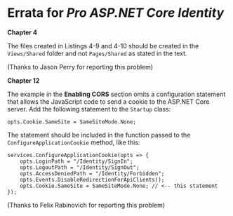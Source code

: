 # Errata for *Pro ASP.NET Core Identity*

**Chapter 4**

The files created in Listings 4-9 and 4-10 should be created in the `Views/Shared` folder and not `Pages/Shared` as stated in the text.

(Thanks to Jason Perry for reporting this problem)

**Chapter 12**

The example in the **Enabling CORS** section omits a configuration statement that allows the JavaScript code to send a cookie to the ASP.NET Core server. Add the following statement to the `Startup` class:

    opts.Cookie.SameSite = SameSiteMode.None; 

The statement should be included in the function passed to the `ConfigureApplicationCookie` method, like this:

    services.ConfigureApplicationCookie(opts => {
        opts.LoginPath = "/Identity/SignIn";
        opts.LogoutPath = "/Identity/SignOut";
        opts.AccessDeniedPath = "/Identity/Forbidden";
        opts.Events.DisableRedirectionForApiClients();
        opts.Cookie.SameSite = SameSiteMode.None; // <-- this statement
    });

(Thanks to Felix Rabinovich for reporting this problem)

